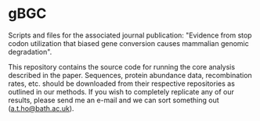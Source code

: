 # gBGC
Scripts and files for the associated journal publication: "Evidence from stop codon utilization that biased gene conversion causes mammalian genomic degradation".

This repository contains the source code for running the core analysis described in the paper. Sequences, protein abundance data, recombination rates, etc. should be downloaded from their respective repositories as outlined in our methods. If you wish to completely replicate any of our results, please send me an e-mail and we can sort something out (a.t.ho@bath.ac.uk).
